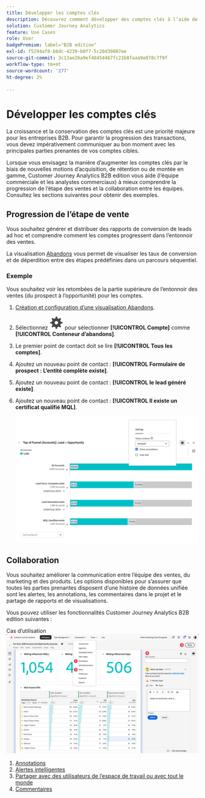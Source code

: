 ```yaml
---
title: Développer les comptes clés
description: Découvrez comment développer des comptes clés à l’aide de Customer Journey Analytics B2B edition.
solution: Customer Journey Analytics
feature: Use Cases
role: User
badgePremium: label="B2B edition"
exl-id: f5294af8-b8dc-4239-b0f7-5c20d39007ee
source-git-commit: 3c13ae26a9ef48454467fc21b8faaa9e078c7f9f
workflow-type: tm+mt
source-wordcount: '277'
ht-degree: 2%

---
```


# Développer les comptes clés

La croissance et la conservation des comptes clés est une priorité majeure pour les entreprises B2B. Pour garantir la progression des transactions, vous devez impérativement communiquer au bon moment avec les principales parties prenantes de vos comptes cibles.

Lorsque vous envisagez la manière d’augmenter les comptes clés par le biais de nouvelles motions d’acquisition, de rétention ou de montée en gamme, Customer Journey Analytics B2B edition vous aide (l’équipe commerciale et les analystes commerciaux) à mieux comprendre la progression de l’étape des ventes et la collaboration entre les équipes. Consultez les sections suivantes pour obtenir des exemples.

## Progression de l’étape de vente

Vous souhaitez générer et distribuer des rapports de conversion de leads ad hoc et comprendre comment les comptes progressent dans l’entonnoir des ventes.

La visualisation [Abandons](/help/analysis-workspace/visualizations/fallout/fallout-flow.md) vous permet de visualiser les taux de conversion et de déperdition entre des étapes prédéfinies dans un parcours séquentiel.

### Exemple

Vous souhaitez voir les retombées de la partie supérieure de l’entonnoir des ventes (du prospect à l’opportunité) pour les comptes.

1. [Création et configuration d’une visualisation Abandons](/help/analysis-workspace/visualizations/fallout/configuring-fallout.md).
1. Sélectionnez ![Paramètre](/help/assets/icons/Setting.svg) pour sélectionner **[!UICONTROL Compte]** comme **[!UICONTROL Conteneur d’abandons]**.
1. Le premier point de contact doit se lire **[!UICONTROL Tous les comptes]**.
1. Ajoutez un nouveau point de contact : **[!UICONTROL Formulaire de prospect : L’entité complète existe]**.
1. Ajoutez un nouveau point de contact : **[!UICONTROL le lead généré existe]**.
1. Ajoutez un nouveau point de contact : **[!UICONTROL Il existe un certificat qualifié MQL]**.

   ![B2B - croissance des comptes clés - progression de l’étape de vente - abandon](assets/b2b-uc-grow-key-accounts-fallout.png)


## Collaboration

Vous souhaitez améliorer la communication entre l’équipe des ventes, du marketing et des produits. Les options disponibles pour s’assurer que toutes les parties prenantes disposent d’une histoire de données unifiée sont les alertes, les annotations, les commentaires dans le projet et le partage de rapports et de visualisations.

Vous pouvez utiliser les fonctionnalités Customer Journey Analytics B2B edition suivantes :

Cas d’utilisation ![B2B - croissance des comptes clés - collaboration - partage](assets/b2b-uc-grow-key-accounts-share.png)

1. [Annotations](/help/components/annotations/overview.md)
1. [Alertes intelligentes](/help/components/c-intelligent-alerts/intelligent-alerts.md)
1. [Partager avec des utilisateurs de l’espace de travail ou avec tout le monde](/help/analysis-workspace/curate-share/share-projects.md)
1. [Commentaires](/help/analysis-workspace/build-workspace-project/comment-projects.md)
